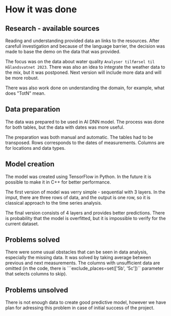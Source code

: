 # How it was done

## Research - available sources

Reading and understanding provided data an links to the resources. After carefull investigation and because of the language barrier, the decision was made to base the demo on the data that was provided.

The focus was on the data about water quality ```Analyser tilførsel til Hålandsvatnet 2023```. There was also an idea to integrate the weather data to the mix, but it was postponed. Next version will include more data and will be more robust.

There was also work done on understanding the domain, for example, what does "TotN" mean.

## Data preparation

The data was prepared to be used in AI DNN model. The process was done for both tables, but the data with dates was more useful.

The preparation was both manual and automatic. The tables had to be transposed. Rows corresponds to the dates of measurements. Columns are for locations and data types.

## Model creation

The model was created using TensorFlow in Python. In the future it is possible to make it in C++ for better performance.

The first version of model was verry simple - sequential with 3 layers. In the imput, there are three rows of data, and the output is one row, so it is classical approach to the time series analysis.

The final version consists of 4 layers and provides better predictions. There is probability that the model is overfitted, but it is impossible to verify for the current dataset.

## Problems solved

There were some usual obstacles that can be seen in data analysis, especially the missing data. It was solved by taking average between previous and next measurements. The columns with unsufficient data are omitted (in the code, there is ```exclude_places=set(['5b', '5c'])`` parameter that selects columns to skip).

## Problems unsolved

There is not enough data to create good predictive model, however we have plan for adressing this problem in case of initial success of the project.

